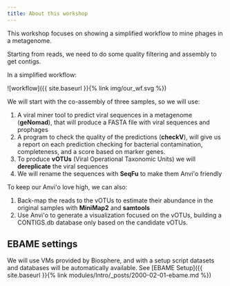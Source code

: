 ```yaml
---
title: About this workshop
---
```


This workshop focuses on showing a simplified workflow
to mine phages in a metagenome.

Starting from reads, we need to do some quality filtering and assembly to get contigs.

In a simplified workflow:

![workflow]({{ site.baseurl }}{% link img/our_wf.svg %})

We will start with the co-assembly of three samples, so we will use:

1. A viral miner tool to predict viral sequences in a metagenome (**geNomad**), that will produce a FASTA file with viral sequences and prophages
2. A program to check the quality of the predictions (**checkV**), will give us a report on each prediction checking for bacterial contamination, completeness, and a score based on marker genes.
3. To produce **vOTUs** (Viral Operational Taxonomic Units) we will **dereplicate** the viral sequences
4. We will rename the sequences with **SeqFu** to make them Anvi'o friendly

To keep our Anvi'o love high, we can also:

1. Back-map the reads to the vOTUs to estimate their abundance in the original samples with **MiniMap2** and **samtools**
2. Use Anvi'o to generate a visualization focused on the vOTUs, building a CONTIGS.db database only based on the candidate vOTUs.

## EBAME settings

We will use VMs provided by Biosphere, and with a setup script datasets and databases will be automatically available.
See [EBAME Setup]({{ site.baseurl }}{% link modules/Intro/_posts/2000-02-01-ebame.md  %})

